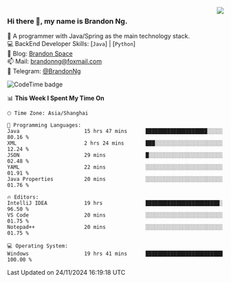 <img  align="right" src="https://github-readme-stats-brandon0824.vercel.app/api/top-langs/?username=brandon0824&layout=compact">

### Hi there 👋, my name is Brandon Ng.

🌱 A programmer with Java/Spring as the main technology stack.  
💻 BackEnd Developer Skills: [`Java`] | [`Python`]  
📝 Blog: [Brandon Space](https://brandonng.tech)  
📫 Mail: brandonng@foxmail.com  
📰 Telegram: [@BrandonNg](https://t.me/BrandonNg24)  

![CodeTime badge](https://img.shields.io/endpoint?style=flat-square&url=https%3A%2F%2Fapi.codetime.dev%2Fshield%3Fid%3D128%26project%3D%26in%3D604800000)

<!--START_SECTION:waka-->
📊 **This Week I Spent My Time On** 

```text
🕑︎ Time Zone: Asia/Shanghai

💬 Programming Languages: 
Java                     15 hrs 47 mins      ████████████████████░░░░░   80.16 % 
XML                      2 hrs 24 mins       ███░░░░░░░░░░░░░░░░░░░░░░   12.24 % 
JSON                     29 mins             █░░░░░░░░░░░░░░░░░░░░░░░░   02.48 % 
YAML                     22 mins             ░░░░░░░░░░░░░░░░░░░░░░░░░   01.91 % 
Java Properties          20 mins             ░░░░░░░░░░░░░░░░░░░░░░░░░   01.76 % 

🔥 Editors: 
IntelliJ IDEA            19 hrs              ████████████████████████░   96.50 % 
VS Code                  20 mins             ░░░░░░░░░░░░░░░░░░░░░░░░░   01.75 % 
Notepad++                20 mins             ░░░░░░░░░░░░░░░░░░░░░░░░░   01.75 % 

💻 Operating System: 
Windows                  19 hrs 41 mins      █████████████████████████   100.00 % 
```


 Last Updated on 24/11/2024 16:19:18 UTC
<!--END_SECTION:waka-->
